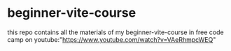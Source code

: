 # beginner-vite-course
this repo contains all the materials of my beginner-vite-course in free code camp on youtube:"https://www.youtube.com/watch?v=VAeRhmpcWEQ"
